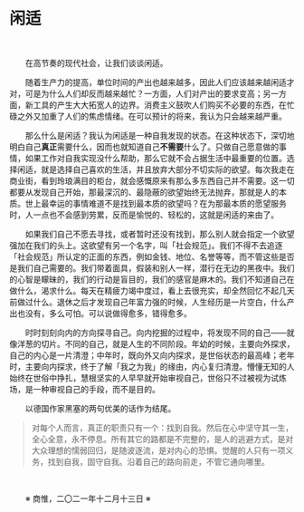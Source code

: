 # 闲适

&emsp;&emsp;

&emsp;&emsp;在高节奏的现代社会，让我们谈谈闲适。

&emsp;&emsp;随着生产力的提高，单位时间的产出也越来越多，因此人们应该越来越闲适才对，可是为什么人们却反而越来越忙？一方面，人们对产出的要求变高；另一方面，新工具的产生大大拓宽人的边界。消费主义鼓吹人们购买不必要的东西，在忙碌之外又加重了人们的焦虑情绪。在可以预计的将来，我认为只会越来越严重。

&emsp;&emsp;那么什么是闲适？我认为闲适是一种自我发现的状态。在这种状态下，深切地明白自己**真正**需要什么，因而也就知道自己**不需要**什么了。只做自己愿意做的事情，如果工作对自我实现没什么帮助，那么它就不会占据生活中最重要的位置。选择闲适，就是选择自己喜欢的生活，并且放弃大部分不切实际的欲望。每次我走在商业街，看到玲琅满目的柜台，就会感慨原来有那么多东西自己并不需要。这一切都要从发现自己开始，那最深沉的、最隐蔽的欲望始终无法抛弃，那就是人的本质。世上最幸运的事情难道不是找到最本质的欲望吗？在为那最本质的愿望服务时，人一点也不会感到劳累，反而是愉悦的、轻松的，这就是闲适的来由了。

&emsp;&emsp;如果我们自己不愿去寻找，或者暂时还没有找到，那么别人就会指定一个欲望强加在我们的头上。这欲望有另一个名字，叫「社会规范」。我们不得不去追逐「社会规范」所认定的正面的东西，例如金钱、地位、名誉等等，而不管这些是否是我们自己需要的。我们带着面具，假装和别人一样，潜行在无边的黑夜中。我们的心智是矇昧的，我们的行动是盲目的，我们的感官是麻木的。我们不知道自己在做什么，渴求什么。每天在精疲力竭中度过，看上去很充实，却全然回忆不起几天前做过什么。退休之后才发现自己年富力强的时候，人生经历是一片空白，什么产出也没有，多么可怕。可以说做得愈多，错得愈多。

&emsp;&emsp;时时刻刻向内的方向探寻自己。向内挖掘的过程中，将发现不同的自己——就像洋葱的切片。不同的自己，就是人生的不同阶段。年幼的时候，主要向外探求，自己的内心是一片清澄；中年时，既向外又向内探求，是世俗状态的最高峰；老年时，主要向内探求，终于了解「我之为我」的缘由，内心复归清澄。懵懂无知的人始终在世俗中挣扎，慧根坚实的人早早就开始审视自己，世俗只不过被视为试炼场，是一种审视自己的手段，而不是目的。

&emsp;&emsp;以德国作家黑塞的两句优美的话作为结尾。

>对每个人而言，真正的职责只有一个：找到自我。然后在心中坚守其一生，全心全意，永不停息。所有其它的路都是不完整的，是人的逃避方式，是对大众理想的懦弱回归，是随波逐流，是对内心的恐惧。觉醒的人只有一项义务，找到自我，固守自我。沿着自己的路向前走，不管它通向哪里。

&emsp;&emsp;

&emsp;&emsp;※ 商惟，二〇二一年十二月十三日 ※